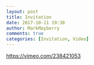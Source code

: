 ```yaml
---
layout: post
title: Invitation
date: 2017-10-11 19:30
author: MarkMayberry
comments: true
categories: [Invitation, Video]
---
```

https://vimeo.com/238421053
